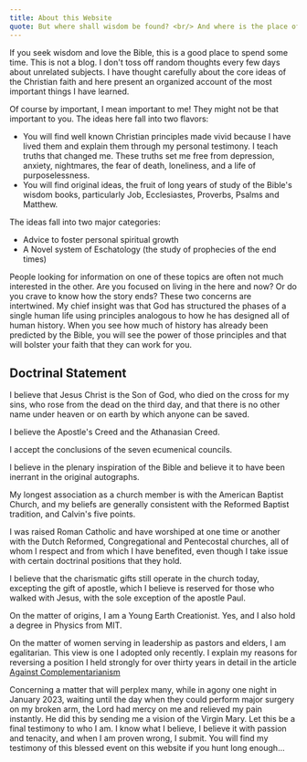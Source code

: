 ```yaml
---
title: About this Website
quote: But where shall wisdom be found? <br/> And where is the place of understanding? <br/> - Job 28:12
---
```

If you seek wisdom and love the Bible, this is a good place to spend some time.
This is not a blog. I don't toss off random thoughts every few days about unrelated subjects.
I have thought carefully about the core ideas of the Christian faith and here 
present an organized account of the most important things I have learned. 

Of course by important, I mean important to me! They might not be that important to you.
The ideas here fall into two flavors:

  - You will find well known Christian principles made vivid because I have lived them and explain them through my personal testimony. I teach truths that changed me. These truths set me free from depression, anxiety, nightmares, the fear of death, loneliness, and a life of purposelessness.
  - You will find original ideas, the fruit of long years of study of the Bible's wisdom books, particularly Job, Ecclesiastes, Proverbs, Psalms and Matthew.

The ideas fall into two major categories:

  - Advice to foster personal spiritual growth
  - A Novel system of Eschatology (the study of prophecies of the end times)

People looking for information on one of these topics are often not much interested in the other.
Are you focused on living in the here and now? Or do you crave to know how the story ends?
These two concerns are intertwined. My chief insight was that God has structured the phases of
a single human life using principles analogous to how he has designed all of human history.
When you see how much of history has already been predicted by the Bible, you will see the power 
of those principles and that will bolster your faith that they can work for you.

## Doctrinal Statement

I believe that Jesus Christ is the Son of God, who died on the cross for my sins, who rose from the dead
on the third day, and that there is no other name under heaven or on earth by which anyone can be saved.

I believe the Apostle's Creed and the Athanasian Creed.

I accept the conclusions of the seven ecumenical councils.

I believe in the plenary inspiration of the Bible and believe it to have been inerrant in the original autographs.

My longest association as a church member is with the American Baptist Church, and my beliefs are generally consistent with the Reformed Baptist tradition, and Calvin's five points.

I was raised Roman Catholic and have worshiped at one time or another with the Dutch Reformed, Congregational and Pentecostal churches, all of whom I respect and from which I have benefited, even though I take issue with certain doctrinal 
positions that they hold.

I believe that the charismatic gifts still operate in the church today, excepting the gift of apostle, which I believe
is reserved for those who walked with Jesus, with the sole exception of the apostle Paul.

On the matter of origins, I am a Young Earth Creationist. Yes, and I also hold a degree in Physics from MIT.

On the matter of women serving in leadership as pastors and elders, I am egalitarian. This view is one I adopted only recently. I explain my reasons for reversing a position I held strongly for over thirty years in detail in the article [Against Complementarianism](./against-complementarianism.html)

Concerning a matter that will perplex many, while in agony one night in January 2023, waiting until the day when they could perform major surgery on my broken arm, the Lord had mercy on me and relieved my pain instantly. He did this 
by sending me a vision of the Virgin Mary. Let this be a final testimony to who I am. I know what I believe, 
I believe it with passion and tenacity, and when I am proven wrong, I submit. You will find my testimony of this 
blessed event on this website if you hunt long enough...
